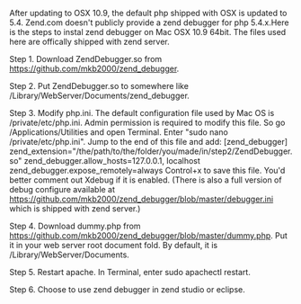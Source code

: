 After updating to OSX 10.9, the default php shipped with OSX is updated to 5.4. Zend.com doesn't publicly provide a zend debugger for php 5.4.x.Here is the steps to instal zend debugger on Mac OSX 10.9 64bit. The files used here are offically shipped with zend server.

Step 1. Download ZendDebugger.so from https://github.com/mkb2000/zend_debugger.

Step 2. Put ZendDebugger.so to somewhere like /Library/WebServer/Documents/zend_debugger.

Step 3. Modify php.ini. The default configuration file used by Mac OS is /private/etc/php.ini. Admin permission is required to modify this file. So go /Applications/Utilities and open Terminal. Enter "sudo nano /private/etc/php.ini". Jump to the end of this file and add:
[zend_debugger]
zend_extension="/the/path/to/the/folder/you/made/in/step2/ZendDebugger.so"
zend_debugger.allow_hosts=127.0.0.1, localhost
zend_debugger.expose_remotely=always
Control+x to save this file. You'd better comment out Xdebug if it is enabled. (There is also a full version of debug configure available at https://github.com/mkb2000/zend_debugger/blob/master/debugger.ini which is shipped with zend server.)

Step 4. Download dummy.php from https://github.com/mkb2000/zend_debugger/blob/master/dummy.php. Put it in your web server root document fold. By default, it is /Library/WebServer/Documents. 

Step 5. Restart apache. In Terminal, enter sudo apachectl restart.


Step 6. Choose to use zend debugger in zend studio or eclipse.
